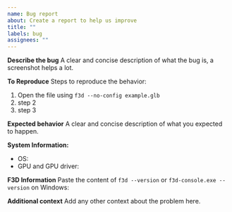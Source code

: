 ```yaml
---
name: Bug report
about: Create a report to help us improve
title: ""
labels: bug
assignees: ""
---
```


**Describe the bug**
A clear and concise description of what the bug is, a screenshot helps a lot.

**To Reproduce**
Steps to reproduce the behavior:

1.  Open the file using `f3d --no-config example.glb`
2.  step 2
3.  step 3

**Expected behavior**
A clear and concise description of what you expected to happen.

**System Information:**

- OS:
- GPU and GPU driver:

**F3D Information**
Paste the content of `f3d --version` or `f3d-console.exe --version` on Windows:

**Additional context**
Add any other context about the problem here.
